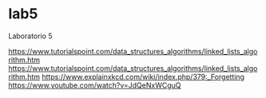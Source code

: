 # lab5
Laboratorio 5

https://www.tutorialspoint.com/data_structures_algorithms/linked_lists_algorithm.htm
https://www.tutorialspoint.com/data_structures_algorithms/linked_lists_algorithm.htm
https://www.explainxkcd.com/wiki/index.php/379:_Forgetting
https://www.youtube.com/watch?v=JdQeNxWCguQ
